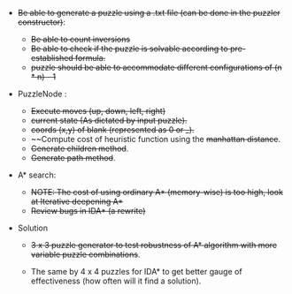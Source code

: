 * ~~Be able to generate a puzzle using a .txt file (can be done in the puzzler constructor)~~:

  * ~~Be able to count inversions~~
  * ~~Be able to check if the puzzle is solvable according
  to pre-established formula.~~
  * ~~puzzle should be able to accommodate different configurations
  of (n * n) - 1~~ 

* PuzzleNode :
  * ~~Execute moves (up, down, left, right)~~
  * ~~current state (As dictated by input puzzle).~~
  * ~~coords (x,y) of blank (represented as 0 or _).~~
  * ~~Compute cost of heuristic function using the ~~manhattan distance~~. 
  * ~~Generate children method~~.
  * ~~Generate path method~~.
  
  
* A* search:  
  * ~~NOTE: The cost of using ordinary A* (memory-wise) is too high, 
  look at Iterative deepening A*~~
  * ~~Review bugs in IDA* (a rewrite)~~
  
* Solution
  * ~~3 x 3 puzzle generator to test robustness of 
  A* algorithm with more variable puzzle combinations~~.
  
  * The same by 4 x 4 puzzles for IDA* to get
  better gauge of effectiveness (how often will
  it find a solution). 